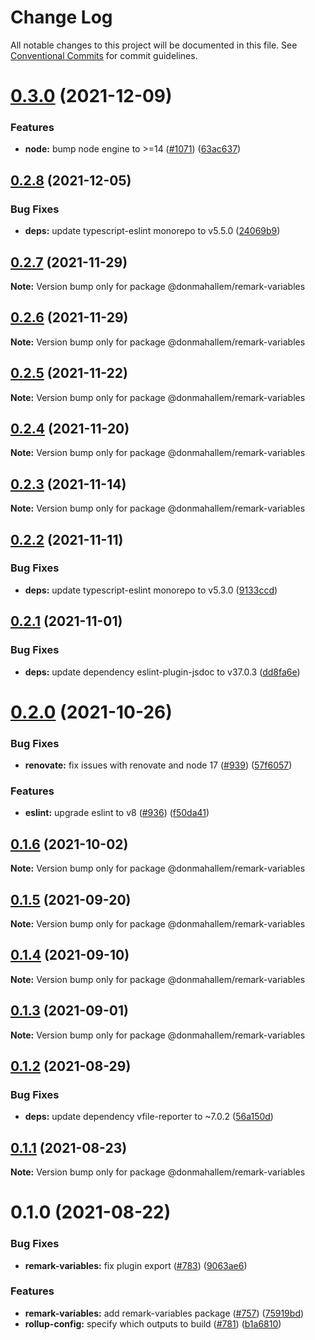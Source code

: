 # Change Log

All notable changes to this project will be documented in this file.
See [Conventional Commits](https://conventionalcommits.org) for commit guidelines.

# [0.3.0](https://github.com/donmahallem/js-libs/compare/@donmahallem/remark-variables@0.2.8...@donmahallem/remark-variables@0.3.0) (2021-12-09)


### Features

* **node:** bump node engine to >=14 ([#1071](https://github.com/donmahallem/js-libs/issues/1071)) ([63ac637](https://github.com/donmahallem/js-libs/commit/63ac63722f070970e7d42062b900deaff63dffdc))





## [0.2.8](https://github.com/donmahallem/js-libs/compare/@donmahallem/remark-variables@0.2.7...@donmahallem/remark-variables@0.2.8) (2021-12-05)


### Bug Fixes

* **deps:** update typescript-eslint monorepo to v5.5.0 ([24069b9](https://github.com/donmahallem/js-libs/commit/24069b9aee9cc6364cfb5cdad2883d5937a3bce4))





## [0.2.7](https://github.com/donmahallem/js-libs/compare/@donmahallem/remark-variables@0.2.6...@donmahallem/remark-variables@0.2.7) (2021-11-29)

**Note:** Version bump only for package @donmahallem/remark-variables





## [0.2.6](https://github.com/donmahallem/js-libs/compare/@donmahallem/remark-variables@0.2.5...@donmahallem/remark-variables@0.2.6) (2021-11-29)

**Note:** Version bump only for package @donmahallem/remark-variables





## [0.2.5](https://github.com/donmahallem/js-libs/compare/@donmahallem/remark-variables@0.2.4...@donmahallem/remark-variables@0.2.5) (2021-11-22)

**Note:** Version bump only for package @donmahallem/remark-variables





## [0.2.4](https://github.com/donmahallem/js-libs/compare/@donmahallem/remark-variables@0.2.3...@donmahallem/remark-variables@0.2.4) (2021-11-20)

**Note:** Version bump only for package @donmahallem/remark-variables





## [0.2.3](https://github.com/donmahallem/js-libs/compare/@donmahallem/remark-variables@0.2.2...@donmahallem/remark-variables@0.2.3) (2021-11-14)

**Note:** Version bump only for package @donmahallem/remark-variables





## [0.2.2](https://github.com/donmahallem/js-libs/compare/@donmahallem/remark-variables@0.2.1...@donmahallem/remark-variables@0.2.2) (2021-11-11)


### Bug Fixes

* **deps:** update typescript-eslint monorepo to v5.3.0 ([9133ccd](https://github.com/donmahallem/js-libs/commit/9133ccd0e089a93be0ddfac41cd8c3ccf4172130))





## [0.2.1](https://github.com/donmahallem/js-libs/compare/@donmahallem/remark-variables@0.2.0...@donmahallem/remark-variables@0.2.1) (2021-11-01)


### Bug Fixes

* **deps:** update dependency eslint-plugin-jsdoc to v37.0.3 ([dd8fa6e](https://github.com/donmahallem/js-libs/commit/dd8fa6e3dc463891aaaaa3be8647cc785f46c282))





# [0.2.0](https://github.com/donmahallem/js-libs/compare/@donmahallem/remark-variables@0.1.6...@donmahallem/remark-variables@0.2.0) (2021-10-26)


### Bug Fixes

* **renovate:** fix issues with renovate and node 17 ([#939](https://github.com/donmahallem/js-libs/issues/939)) ([57f6057](https://github.com/donmahallem/js-libs/commit/57f6057542b9b7f8d70a544a37fe36bf98c859dc))


### Features

* **eslint:** upgrade eslint to v8 ([#936](https://github.com/donmahallem/js-libs/issues/936)) ([f50da41](https://github.com/donmahallem/js-libs/commit/f50da417e4a616fdc7f0969f7eeef29d7d517d49))





## [0.1.6](https://github.com/donmahallem/js-libs/compare/@donmahallem/remark-variables@0.1.5...@donmahallem/remark-variables@0.1.6) (2021-10-02)

**Note:** Version bump only for package @donmahallem/remark-variables





## [0.1.5](https://github.com/donmahallem/js-libs/compare/@donmahallem/remark-variables@0.1.4...@donmahallem/remark-variables@0.1.5) (2021-09-20)

**Note:** Version bump only for package @donmahallem/remark-variables





## [0.1.4](https://github.com/donmahallem/js-libs/compare/@donmahallem/remark-variables@0.1.3...@donmahallem/remark-variables@0.1.4) (2021-09-10)

**Note:** Version bump only for package @donmahallem/remark-variables





## [0.1.3](https://github.com/donmahallem/js-libs/compare/@donmahallem/remark-variables@0.1.2...@donmahallem/remark-variables@0.1.3) (2021-09-01)

**Note:** Version bump only for package @donmahallem/remark-variables





## [0.1.2](https://github.com/donmahallem/js-libs/compare/@donmahallem/remark-variables@0.1.1...@donmahallem/remark-variables@0.1.2) (2021-08-29)


### Bug Fixes

* **deps:** update dependency vfile-reporter to ~7.0.2 ([56a150d](https://github.com/donmahallem/js-libs/commit/56a150db5020a5e44e5c0f78ce0ef11d2a0f6d90))





## [0.1.1](https://github.com/donmahallem/js-libs/compare/@donmahallem/remark-variables@0.1.0...@donmahallem/remark-variables@0.1.1) (2021-08-23)

**Note:** Version bump only for package @donmahallem/remark-variables





# 0.1.0 (2021-08-22)


### Bug Fixes

* **remark-variables:** fix plugin export ([#783](https://github.com/donmahallem/js-libs/issues/783)) ([9063ae6](https://github.com/donmahallem/js-libs/commit/9063ae671b39d2f0b20293753c7dbad4cc8136d5))


### Features

* **remark-variables:** add remark-variables package ([#757](https://github.com/donmahallem/js-libs/issues/757)) ([75919bd](https://github.com/donmahallem/js-libs/commit/75919bd3d7c8a6a608d42ddfbbade1ccb9efde43))
* **rollup-config:** specify which outputs to build ([#781](https://github.com/donmahallem/js-libs/issues/781)) ([b1a6810](https://github.com/donmahallem/js-libs/commit/b1a68103fe94150022ba71c552528c8a88b7a7c1))
